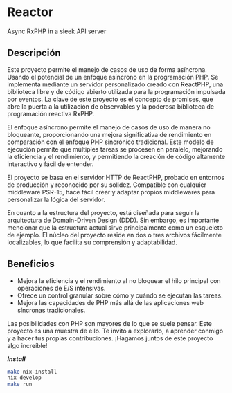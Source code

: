 # Reactor  
Async RxPHP in a sleek API server

## Descripción

Este proyecto permite el manejo de casos de uso de forma asíncrona. Usando el potencial de un enfoque asíncrono en la programación PHP. Se implementa mediante un servidor personalizado creado con ReactPHP, una biblioteca libre y de código abierto utilizada para la programación impulsada por eventos. La clave de este proyecto es el concepto de promises, que abre la puerta a la utilización de observables y la poderosa biblioteca de programación reactiva RxPHP.

El enfoque asíncrono permite el manejo de casos de uso de manera no bloqueante, proporcionando una mejora significativa de rendimiento en comparación con el enfoque PHP sincrónico tradicional. Este modelo de ejecución permite que múltiples tareas se procesen en paralelo, mejorando la eficiencia y el rendimiento, y permitiendo la creación de código altamente interactivo y fácil de entender.

El proyecto se basa en el servidor HTTP de ReactPHP, probado en entornos de producción y reconocido por su solidez. Compatible con cualquier middleware PSR-15, hace fácil crear y adaptar propios middlewares para personalizar la lógica del servidor.

En cuanto a la estructura del proyecto, está diseñada para seguir la arquitectura de Domain-Driven Design (DDD). Sin embargo, es importante mencionar que la estructura actual sirve principalmente como un esqueleto de ejemplo. El núcleo del proyecto reside en dos o tres archivos fácilmente localizables, lo que facilita su comprensión y adaptabilidad.
## Beneficios

- Mejora la eficiencia y el rendimiento al no bloquear el hilo principal con operaciones de E/S intensivas.
- Ofrece un control granular sobre cómo y cuándo se ejecutan las tareas.
- Mejora las capacidades de PHP más allá de las aplicaciones web síncronas tradicionales.

Las posibilidades con PHP son mayores de lo que se suele pensar. Este proyecto es una muestra de ello. Te invito a explorarlo, a aprender conmigo y a hacer tus propias contribuciones. ¡Hagamos juntos de este proyecto algo increíble!


***Install***

```bash
make nix-install 
nix develop 
make run
```


